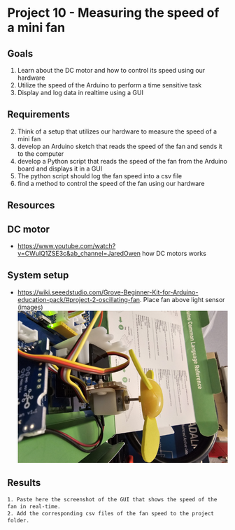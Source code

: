 # Project 10 - Measuring the speed of a mini fan

## Goals
1. Learn about the DC motor and how to control its speed using our hardware
2. Utilize the speed of the Arduino to perform a time sensitive task
2. Display and log data in realtime using a GUI

## Requirements
2. Think of a setup that utilizes our hardware to measure the speed of a mini fan
3. develop an Arduino sketch that reads the speed of the fan and sends it to the computer
4. develop a Python script that reads the speed of the fan from the Arduino board and displays it in a GUI
5. The python script should log the fan speed into a csv file
6. find a method to control the speed of the fan using our hardware

## Resources
## DC motor
 - https://www.youtube.com/watch?v=CWulQ1ZSE3c&ab_channel=JaredOwen how DC motors works


## System setup
 - https://wiki.seeedstudio.com/Grove-Beginner-Kit-for-Arduino-education-pack/#project-2-oscillating-fan. Place fan above light sensor (images)
![Alt text](image.png)
 ## Results
    1. Paste here the screenshot of the GUI that shows the speed of the fan in real-time.
    2. Add the corresponding csv files of the fan speed to the project folder.